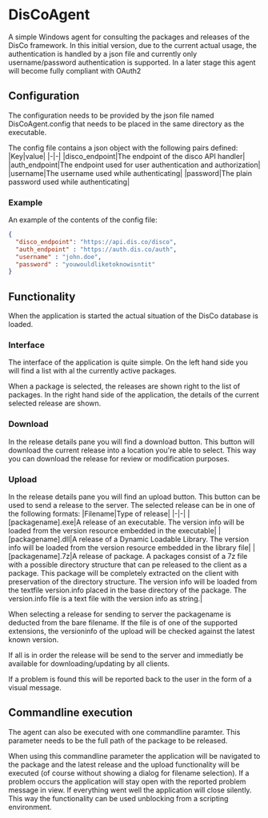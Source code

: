 # DisCoAgent
A simple Windows agent for consulting the packages and releases of the DisCo framework. In this initial version, due to the current actual usage, the authentication is handled by a json file and currently only username/password authentication is supported. In a later stage this agent will become fully compliant with OAuth2

## Configuration
The configuration needs to be provided by the json file named DisCoAgent.config that needs to be placed in the same directory as the executable.

The config file contains a json object with the following pairs defined:
|Key|value|
|-|-|
|disco_endpoint|The endpoint of the disco API handler|
|auth_endpoint|The endpoint used for user authentication and authorization|
|username|The username used while authenticating|
|password|The plain password used while authenticating|

### Example
An example of the contents of the config file:
```json
{
  "disco_endpoint": "https://api.dis.co/disco", 
  "auth_endpoint" : "https://auth.dis.co/auth",
  "username" : "john.doe",
  "password" : "youwouldliketoknowisntit"
}
```

## Functionality
When the application is started the actual situation of the DisCo database is loaded.

### Interface
The interface of the application is quite simple. On the left hand side you will find a list with al the currently active packages.

When a package is selected, the releases are shown right to the list of packages. In the right hand side of the application, the details of the current selected release are shown.

### Download
In the release details pane you will find a download button. This button will download the current release into a location you're able to select. This way you can download the release for review or modification purposes.

### Upload
In the release details pane you will find an upload button. This button can be used to send a release to the server. The selected release can be in one of the following formats:
|Filename|Type of release|
|-|-|
|[packagename].exe|A release of an executable. The version info will be loaded from the version resource embedded in the executable|
|[packagename].dll|A release of a Dynamic Loadable Library. The version info will be loaded from the version resource embedded in the library file|
|[packagename].7z|A release of package. A packages consist of a 7z file with a possible directory structure that can pe released to the client as a package. This package will be completely extracted on the client with preservation of the directory structure. The version info will be loaded from the textfile version.info placed in the base directory of the package. The version.info file is a text file with the version info as string.|

When selecting a release for sending to server the packagename is deducted from the bare filename. If the file is of one of the supported extensions, the versioninfo of the upload will be checked against the latest known version.

If all is in order the release will be send to the server and immediatly be available for downloading/updating by all clients.

If a problem is found this will be reported back to the user in the form of a visual message.

## Commandline execution
The agent can also be executed with one commandline paramter. This parameter needs to be the full path of the package to be released.

When using this commandline parameter the application will be navigated to the package and the latest release and the upload functionality will be executed (of course without showing a dialog for filename selection). If a problem occurs the application will stay open with the reported problem message in view. If everything went well the application will close silently. This way the functionality can be used unblocking from a scripting environment.

